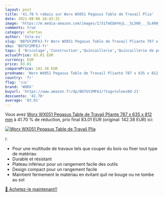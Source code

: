 ```yaml
---
layout: post
title: '41.70 % rabais sur Worx WX051 Pegasus Table de Travail Plia'
date: 2021-08-06 16:43:31
image: 'https://m.media-amazon.com/images/I/51fmEQmYmjL._SL500_._SL400_.jpg'
comments: true
category: ofertas
author: 'tole.es'
slug: 'B07GY2MF6J-fr Worx WX051 Pegasus Table de Travail Pliante 787 x 635 x...'
sku: 'B07GY2MF6J-fr'
tags: [ 'Bricolage','Construction','Quincaillerie','Quincaillerie de portes et loquets','worx','Échelles','Échelles multifonctions','Étaux pour portes', ]
actualPrice: 83.01 EUR
currency: EUR
price: 83.01
comparePrice: 142.38 EUR
prodname: 'Worx WX051 Pegasus Table de Travail Pliante 787 x 635 x 812 mm'
country: 'fr'
flag: '🇫🇷'
brand: 'WORX'
buyurl: 'https://www.amazon.fr/dp/B07GY2MF6J/?tag=tolees0d-21'
descuento: '41.70'
average: '83.01'
---
```


Vous avez [Worx WX051 Pegasus Table de Travail Pliante 787 x 635 x 812 mm](https://www.amazon.fr/dp/B07GY2MF6J/?tag=tolees0d-21)  à  41.70 % de réduction, prix final  83.01 EUR (original: 142.38 EUR) ici:

[![Worx WX051 Pegasus Table de Travail Plia](https://m.media-amazon.com/images/I/51fmEQmYmjL._SL500_._SL400_.jpg)](https://www.amazon.fr/dp/B07GY2MF6J/?tag=tolees0d-21)

ℹ️:

- Pour une multitude de travaux tels que couper du bois ou fixer tout type de matériau
- Durable et résistant
- Plateau inférieur pour un rangement facile des outils
- Design compact pour un rangement facile
- Maintient fermement le matériau en évitant quil ne bouge ou ne tombe au sol

[🛒 Achetez-le maintenant!!](https://www.amazon.fr/dp/B07GY2MF6J/?tag=tolees0d-21)
